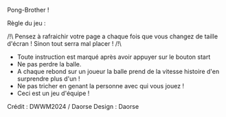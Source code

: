 Pong-Brother ! 

Règle du jeu : 

/!\ Pensez à rafraichir votre page a chaque fois que vous changez de taille d'écran ! Sinon tout serra mal placer ! /!\


- Toute instruction est marqué après avoir appuyer sur le bouton start
- Ne pas perdre la balle.
- A chaque rebond sur un joueur la balle prend de la vitesse histoire d'en surprendre plus d'un !
- Ne pas tricher en genant la personne avec qui vous jouez !
- Ceci est un jeu d'équipe !

Crédit : DWWM2024 / Daorse
Design : Daorse
